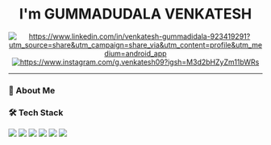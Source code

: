 <h1 align="center"> I'm GUMMADUDALA VENKATESH</h1>

<p align="center">
  <a href="https://www.linkedin.com/in/yourlinkedin/" target="_blank">
    <img src="https://img.shields.io/badge/LinkedIn-%230077B5.svg?&style=for-the-badge&logo=linkedin&logoColor=white" alt="https://www.linkedin.com/in/venkatesh-gummadidala-923419291?utm_source=share&utm_campaign=share_via&utm_content=profile&utm_medium=android_app"/>
  </a>
  <a href="https://www.instagram.com/yourinstagram/" target="_blank">
    <img src="https://img.shields.io/badge/Instagram-%23E4405F.svg?&style=for-the-badge&logo=instagram&logoColor=white" alt="https://www.instagram.com/g.venkatesh09?igsh=M3d2bHZyZm11bWRs"/>
  </a>
</p>

---

### 💫 About Me

### 🛠️ Tech Stack
<p>
  <img src="https://img.shields.io/badge/HTML5-%23E34F26.svg?style=for-the-badge&logo=html5&logoColor=white"/>
  <img src="https://img.shields.io/badge/CSS3-%231572B6.svg?style=for-the-badge&logo=css3&logoColor=white"/>
  <img src="https://img.shields.io/badge/JavaScript-%23F7DF1E.svg?style=for-the-badge&logo=javascript&logoColor=black"/>
  <img src="https://img.shields.io/badge/Python-%2314354C.svg?style=for-the-badge&logo=python&logoColor=white"/>
  <img src="https://img.shields.io/badge/MySQL-%2300f.svg?style=for-the-badge&logo=mysql&logoColor=white"/>
  <img src="https://img.shields.io/badge/Java-%23ED8B00.svg?style=for-the-badge&logo=openjdk&logoColor=white"/>
  <!-- Add your tech badges here -->
</p>
